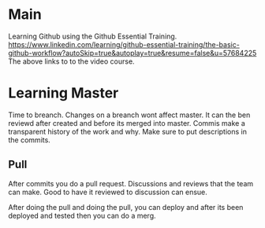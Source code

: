 # Main

Learning Github using the Github Essential Training.
https://www.linkedin.com/learning/github-essential-training/the-basic-github-workflow?autoSkip=true&autoplay=true&resume=false&u=57684225
The above links to to the video course.

# Learning Master
Time to breanch. Changes on a breanch wont affect master. It can the ben reviewd after created and before its merged into master.
Commis make a transparent history of the work and why.
Make sure to put descriptions in the commits.

## Pull
After commits you do a pull request. Discussions and reviews that the team can make. Good to have it reviewed to discussion can ensue.

After doing the pull and doing the pull, you can deploy and after its been deployed and tested then you can do a merg.

